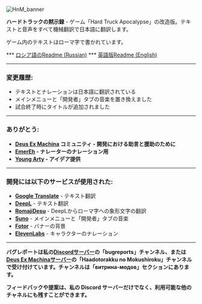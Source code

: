 ![HnM_banner](https://github.com/ksh1vn/HTA_Japanese_autotranslation/assets/60093741/c764d532-634b-43d0-9a2a-f1762ecb3864)

**ハードトラックの黙示録** - ゲーム「Hard Truck Apocalypse」の改造版。テキストと音声をすべて機械翻訳で日本語に翻訳します。

ゲーム内のテキストはローマ字で書かれています。

*** [ロシア語のReadme (Russian)](https://github.com/ksh1vn/Haadotorakku_no_Mokushiroku/blob/main/README.md)
*** [英語版Readme (English)](https://github.com/ksh1vn/Haadotorakku_no_Mokushiroku/blob/main/README_eng.md)

-----------------

### 変更履歴:

- テキストとナレーションは日本語に翻訳されている
- メインメニューと「開発者」タブの音楽を置き換えました
- 試合終了時にタイトルが追加されました

-----------------

### ありがとう:

- **[Deus Ex Machina](https://discord.gg/PVW57kr) コミュニティ - 開発における助言と援助のために**
- **[EmerEh](https://t.me/emerehhhhh) - ナレーターのナレーション用**
- **[Young Arty](https://www.youtube.com/@YoungArty) - アイデア提供**

-----------------

### 開発には以下のサービスが使用された:

- **[Google Translate](https://translate.google.com/)** - テキスト翻訳
- **[DeepL](https://www.deepl.com/translator)** - テキスト翻訳
- **[RomajiDesu](https://www.romajidesu.com/translator)** - DeepLからローマ字への象形文字の翻訳
- **[Suno](https://suno.com/)** - メインメニューと「開発者」タブの音楽
- **[Fotor](https://www.fotor.com/)** - バナーの背景
- **[ElevenLabs](https://elevenlabs.io/app/speech-synthesis)** - キャラクターのナレーション

-----------------

**バグレポートは私の[Discordサーバー](https://discord.com/invite/Cd5GanuYud)の「bugreports」チャンネル、または[Deus Ex Machinaサーバー](https://discord.gg/PVW57kr)の「Haadotorakku no Mokushiroku」チャンネルで受け付けています。チャンネルは「витрина-модов」セクションにあります。**

**フィードバックや提案は、私の Discord サーバーだけでなく、利用可能な他のチャネルにも残すことができます。**
